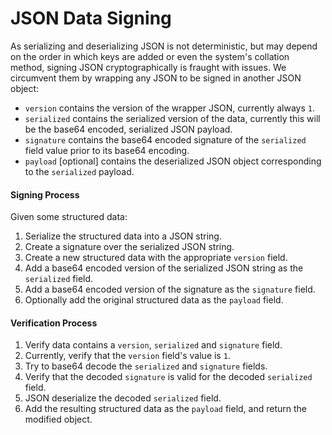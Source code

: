 # JSON Data Signing

As serializing and deserializing JSON is not deterministic, but may depend
on the order in which keys are added or even the system's collation method,
signing JSON cryptographically is fraught with issues. We circumvent them
by wrapping any JSON to be signed in another JSON object:

* `version` contains the version of the wrapper JSON, currently always `1`.
* `serialized` contains the serialized version of the data, currently this
  will be the base64 encoded, serialized JSON payload.
* `signature` contains the base64 encoded signature of the `serialized` field
  value prior to its base64 encoding.
* `payload` [optional] contains the deserialized JSON object corresponding
  to the `serialized` payload.

#### Signing Process

Given some structured data:

1. Serialize the structured data into a JSON string.
1. Create a signature over the serialized JSON string.
1. Create a new structured data with the appropriate `version` field.
1. Add a base64 encoded version of the serialized JSON string as the `serialized` field.
1. Add a base64 encoded version of the signature as the `signature` field.
1. Optionally add the original structured data as the `payload` field.

#### Verification Process

1. Verify data contains a `version`, `serialized` and `signature` field.
1. Currently, verify that the `version` field's value is `1`.
1. Try to base64 decode the `serialized` and `signature` fields.
1. Verify that the decoded `signature` is valid for the decoded `serialized`
  field.
1. JSON deserialize the decoded `serialized` field.
1. Add the resulting structured data as the `payload` field, and return the
  modified object.
